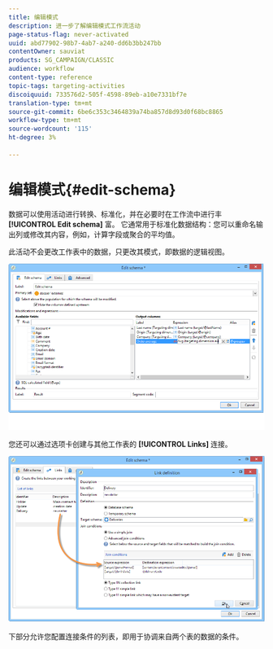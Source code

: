 ```yaml
---
title: 编辑模式
description: 进一步了解编辑模式工作流活动
page-status-flag: never-activated
uuid: abd77902-98b7-4ab7-a240-dd6b3bb247bb
contentOwner: sauviat
products: SG_CAMPAIGN/CLASSIC
audience: workflow
content-type: reference
topic-tags: targeting-activities
discoiquuid: 733576d2-505f-4598-89eb-a10e7331bf7e
translation-type: tm+mt
source-git-commit: 6be6c353c3464839a74ba857d8d93d0f68bc8865
workflow-type: tm+mt
source-wordcount: '115'
ht-degree: 3%

---
```



# 编辑模式{#edit-schema}

数据可以使用活动进行转换、标准化，并在必要时在工作流中进行丰 **[!UICONTROL Edit schema]** 富。 它通常用于标准化数据结构：您可以重命名输出列或修改其内容，例如，计算字段或聚合的平均值。

此活动不会更改工作表中的数据，只更改其模式，即数据的逻辑视图。

![](assets/wf_manipulation_box.png)

您还可以通过选项卡创建与其他工作表的 **[!UICONTROL Links]** 连接。

![](assets/wf_manipulation_box_link_tab.png)

下部分允许您配置连接条件的列表，即用于协调来自两个表的数据的条件。
